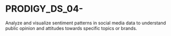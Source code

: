 # PRODIGY_DS_04-
Analyze and visualize sentiment patterns in social media data to understand public opinion and attitudes towards specific topics or brands.

